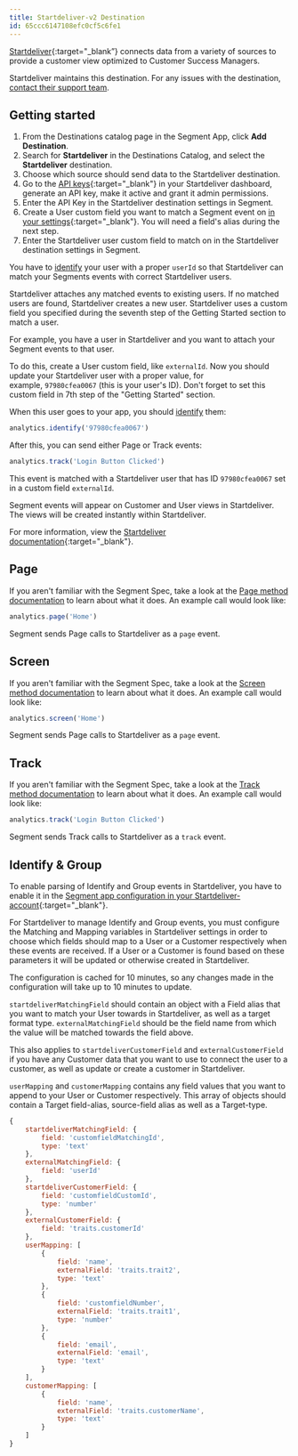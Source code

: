```yaml
---
title: Startdeliver-v2 Destination
id: 65ccc6147108efc0cf5c6fe1
---
```

[Startdeliver](https://startdeliver.com/?utm_source=segmentio&utm_medium=docs&utm_campaign=partners){:target="_blank”} connects data from a variety of sources to provide a customer view optimized to Customer Success Managers.

Startdeliver maintains this destination. For any issues with the destination, [contact their support team](mailto:support@startdeliver.com).


## Getting started

 

1. From the Destinations catalog page in the Segment App, click **Add Destination**.
2. Search for **Startdeliver** in the Destinations Catalog, and select the **Startdeliver** destination.
3. Choose which source should send data to the Startdeliver destination.
4. Go to the [API keys](https://app.startdeliver.com/settings/apikeys){:target="_blank"} in your Startdeliver dashboard, generate an API key, make it active and grant it admin permissions.
5. Enter the API Key in the Startdeliver destination settings in Segment.
6. Create a User custom field you want to match a Segment event on [in your settings](https://app.startdeliver.com/settings/fields){:target="_blank"}. You will need a field's alias during the next step.
7. Enter the Startdeliver user custom field to match on in the Startdeliver destination settings in Segment.

You have to [identify](/docs/connections/spec/identify/) your user with a proper `userId` so that Startdeliver can match your Segments events with correct Startdeliver users.

Startdeliver attaches any matched events to existing users. If no matched users are found, Startdeliver creates a new user. Startdeliver uses a custom field you specified during the seventh step of the Getting Started section to match a user.

For example, you have a user in Startdeliver and you want to attach your Segment events to that user.

To do this, create a User custom field, like `externalId`. Now you should update your Startdeliver user with a proper value, for example, `97980cfea0067` (this is your user's ID). Don't forget to set this custom field in 7th step of the "Getting Started" section.

When this user goes to your app, you should [identify](/docs/connections/spec/identify/) them:

```js
analytics.identify('97980cfea0067')
```

After this, you can send either Page or Track events:

```js
analytics.track('Login Button Clicked')
```

This event is matched with a Startdeliver user that has ID `97980cfea0067` set in a custom field `externalId`.

Segment events will appear on Customer and User views in Startdeliver. The views will be created instantly within Startdeliver.

For more information, view the [Startdeliver documentation](https://app.startdeliver.com/dev/app/Segment){:target="_blank"}.


## Page

If you aren't familiar with the Segment Spec, take a look at the [Page method documentation](/docs/connections/spec/page/) to learn about what it does. An example call would look like:

```js
analytics.page('Home')
```

Segment sends Page calls to Startdeliver as a `page` event. 

## Screen

If you aren't familiar with the Segment Spec, take a look at the [Screen method documentation](/docs/connections/spec/screen/) to learn about what it does. An example call would look like:

```js
analytics.screen('Home')
```

Segment sends Page calls to Startdeliver as a `page` event. 


## Track

If you aren't familiar with the Segment Spec, take a look at the [Track method documentation](/docs/connections/spec/track/) to learn about what it does. An example call would look like:

```js
analytics.track('Login Button Clicked')
```

Segment sends Track calls to Startdeliver as a `track` event.

## Identify & Group

To enable parsing of Identify and Group events in Startdeliver, you have to enable it in the [Segment app configuration in your Startdeliver-account](https://app.startdeliver.com/settings/app/segment){:target="_blank"}.

For Startdeliver to manage Identify and Group events, you must configure the Matching and Mapping variables in Startdeliver settings in order to choose which fields should map to a User or a Customer respectively when these events are received. If a User or a Customer is found based on these parameters it will be updated or otherwise created in Startdeliver.

The configuration is cached for 10 minutes, so any changes made in the configuration will take up to 10 minutes to update.

`startdeliverMatchingField` should contain an object with a Field alias that you want to match your User towards in Startdeliver, as well as a target format type.
`externalMatchingField` should be the field name from which the value will be matched towards the field above.

This also applies to `startdeliverCustomerField` and `externalCustomerField` if you have any Customer data that you want to use to connect the user to a customer, as well as update or create a customer in Startdeliver.

`userMapping` and `customerMapping` contains any field values that you want to append to your User or Customer respectively. This array of objects should contain a Target field-alias, source-field alias as well as a Target-type.

```js
{
	startdeliverMatchingField: {
		field: 'customfieldMatchingId',
		type: 'text'
	},
	externalMatchingField: {
		field: 'userId'
	},
	startdeliverCustomerField: {
		field: 'customfieldCustomId',
		type: 'number'
	},
	externalCustomerField: {
		field: 'traits.customerId'
	},
	userMapping: [
		{
			field: 'name',
			externalField: 'traits.trait2',
			type: 'text'
		},
		{
			field: 'customfieldNumber',
			externalField: 'traits.trait1',
			type: 'number'
		},
		{
			field: 'email',
			externalField: 'email',
			type: 'text'
		}
	],
	customerMapping: [
		{
			field: 'name',
			externalField: 'traits.customerName',
			type: 'text'
		}
	]
}
```
